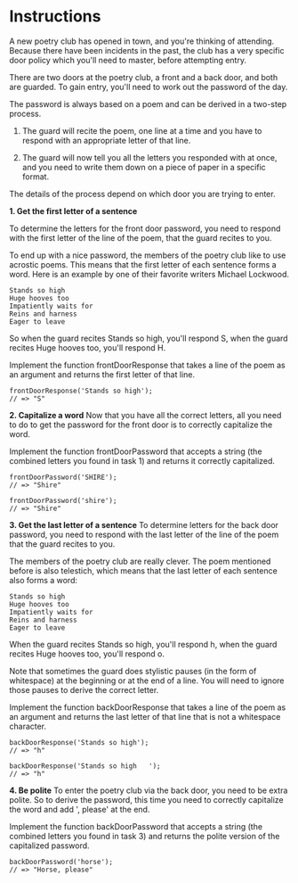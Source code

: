 # Instructions
A new poetry club has opened in town, and you're thinking of attending. Because there have been incidents in the past, the club has a very specific door policy which you'll need to master, before attempting entry.

There are two doors at the poetry club, a front and a back door, and both are guarded. To gain entry, you'll need to work out the password of the day.

The password is always based on a poem and can be derived in a two-step process.

1. The guard will recite the poem, one line at a time and you have to respond with an appropriate letter of that line.

2. The guard will now tell you all the letters you responded with at once, and you need to write them down on a piece of paper in a specific format.

The details of the process depend on which door you are trying to enter.

**1. Get the first letter of a sentence**

To determine the letters for the front door password, you need to respond with the first letter of the line of the poem, that the guard recites to you.

To end up with a nice password, the members of the poetry club like to use acrostic poems. This means that the first letter of each sentence forms a word. Here is an example by one of their favorite writers Michael Lockwood.

```
Stands so high
Huge hooves too
Impatiently waits for
Reins and harness
Eager to leave
```

So when the guard recites Stands so high, you'll respond S, when the guard recites Huge hooves too, you'll respond H.

Implement the function frontDoorResponse that takes a line of the poem as an argument and returns the first letter of that line.

```
frontDoorResponse('Stands so high');
// => "S"
```

**2. Capitalize a word**
Now that you have all the correct letters, all you need to do to get the password for the front door is to correctly capitalize the word.

Implement the function frontDoorPassword that accepts a string (the combined letters you found in task 1) and returns it correctly capitalized.

```
frontDoorPassword('SHIRE');
// => "Shire"

frontDoorPassword('shire');
// => "Shire"
```

**3. Get the last letter of a sentence**
To determine letters for the back door password, you need to respond with the last letter of the line of the poem that the guard recites to you.

The members of the poetry club are really clever. The poem mentioned before is also telestich, which means that the last letter of each sentence also forms a word:

```
Stands so high
Huge hooves too
Impatiently waits for
Reins and harness
Eager to leave
```

When the guard recites Stands so high, you'll respond h, when the guard recites Huge hooves too, you'll respond o.

Note that sometimes the guard does stylistic pauses (in the form of whitespace) at the beginning or at the end of a line. You will need to ignore those pauses to derive the correct letter.

Implement the function backDoorResponse that takes a line of the poem as an argument and returns the last letter of that line that is not a whitespace character.

```
backDoorResponse('Stands so high');
// => "h"

backDoorResponse('Stands so high   ');
// => "h"
```

**4. Be polite**
To enter the poetry club via the back door, you need to be extra polite. So to derive the password, this time you need to correctly capitalize the word and add ', please' at the end.

Implement the function backDoorPassword that accepts a string (the combined letters you found in task 3) and returns the polite version of the capitalized password.

```
backDoorPassword('horse');
// => "Horse, please"
```